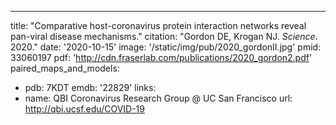 ---
title: "Comparative host-coronavirus protein interaction networks reveal pan-viral disease mechanisms."
citation: "Gordon DE, Krogan NJ. *Science*. 2020."
date: '2020-10-15'
image: '/static/img/pub/2020_gordonII.jpg'
pmid: 33060197
pdf: 'http://cdn.fraserlab.com/publications/2020_gordon2.pdf'
paired_maps_and_models:
  - pdb: 7KDT
    emdb: '22829'
links:
  - name: QBI Coronavirus Research Group @ UC San Francisco
    url: http://qbi.ucsf.edu/COVID-19
